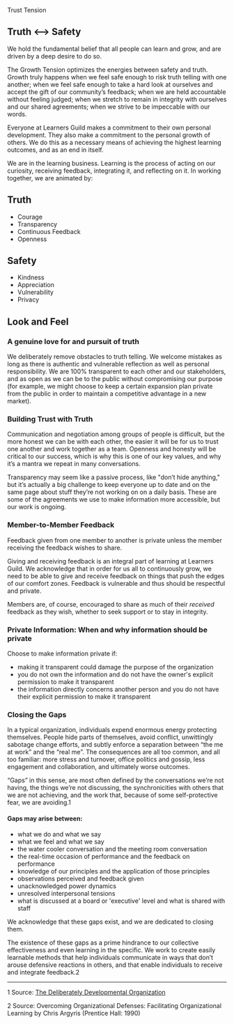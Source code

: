                                                                                                                                                                                                                                                                                                                                                                                                                                                                                                                                                                                                                                                                                                                                                                                                                                                                                                                                                                                                                                                                                                                                                                                                                                                                                                                                                                                                                                                                                                                                                                                                                                                                                                                                                                                                                                                                                                                                                                                                                                                                                                                                                                                                                                                                                                                                                                                                                                                                                                                                                                                                                                                                                                                                                                                                                                                                                                                                                                                                                                                                                                                                                                                                                                                                                                                                                                                                                                                                                                                                                                                                                                                                                                                                                                                                                                                                                                                                                                                                                                                                                                                                                                                                                                                                                                                                                                                                                                                                                                                                                                                                                                                                                                                                                                                                                                                                                                                                                                                                                                                                                                                                                                                                                                                                                                                                                                                                                                                                                                                                     Trust Tension

## Truth &lt;--&gt; Safety

We hold the fundamental belief that all people can learn and grow, and are driven by a deep desire to do so.

The Growth Tension optimizes the energies between safety and truth. Growth truly happens when we feel safe enough to risk truth telling with one another; when we feel safe enough to take a hard look at ourselves and accept the gift of our community’s feedback; when we are held accountable without feeling judged; when we stretch to remain in integrity with ourselves and our shared agreements; when we strive to be impeccable with our words.

Everyone at Learners Guild makes a commitment to their own personal development. They also make a commitment to the personal growth of others. We do this as a necessary means of achieving the highest learning outcomes, and as an end in itself.

We are in the learning business. Learning is the process of acting on our curiosity, receiving feedback, integrating it, and reflecting on it. In working together, we are animated by:

## Truth

* Courage
* Transparency
* Continuous Feedback
* Openness

## Safety

* Kindness
* Appreciation
* Vulnerability
* Privacy

## Look and Feel

### A genuine love for and pursuit of truth

We deliberately remove obstacles to truth telling. We welcome mistakes as long as there is authentic and vulnerable reflection as well as personal responsibility. We are 100% transparent to each other and our stakeholders, and as open as we can be to the public without compromising our purpose \(for example, we might choose to keep a certain expansion plan private from the public in order to maintain a competitive advantage in a new market\).

### Building Trust with Truth

Communication and negotiation among groups of people is difficult, but the more honest we can be with each other, the easier it will be for us to trust one another and work together as a team. Openness and honesty will be critical to our success, which is why this is one of our key values, and why it’s a mantra we repeat in many conversations.

Transparency may seem like a passive process, like "don’t hide anything," but it’s actually a big challenge to keep everyone up to date and on the same page about stuff they’re not working on on a daily basis. These are some of the agreements we use to make information more accessible, but our work is ongoing.

### Member-to-Member Feedback

Feedback given from one member to another is private unless the member receiving the feedback wishes to share.

Giving and receiving feedback is an integral part of learning at Learners Guild. We acknowledge that in order for us all to continuously grow, we need to be able to give and receive feedback on things that push the edges of our comfort zones. Feedback is vulnerable and thus should be respectful and private.

Members are, of course, encouraged to share as much of their _received_ feedback as they wish, whether to seek support or to stay in integrity.

### Private Information: When and why information should be private

Choose to make information private if:

* making it transparent could damage the purpose of the organization
* you do not own the information and do not have the owner's explicit permission to make it transparent
* the information directly concerns another person and you do not have their explicit permission to make it transparent

### Closing the Gaps

In a typical organization, individuals expend enormous energy protecting themselves. People hide parts of themselves, avoid conflict, unwittingly sabotage change efforts, and subtly enforce a separation between “the me at work” and the “real me”. The consequences are all too common, and all too familiar: more stress and turnover, office politics and gossip, less engagement and collaboration, and ultimately worse outcomes.

“Gaps” in this sense, are most often defined by the conversations we’re not having, the things we’re not discussing, the synchronicities with others that we are not achieving, and the work that, because of some self-protective fear, we are avoiding.1

#### Gaps may arise between:

* what we do and what we say
* what we feel and what we say
* the water cooler conversation and the meeting room conversation
* the real-time occasion of performance and the feedback on performance
* knowledge of our principles and the application of those principles
* observations perceived and feedback given
* unacknowledged power dynamics
* unresolved interpersonal tensions
* what is discussed at a board or 'executive' level and what is shared with staff

We acknowledge that these gaps exist, and we are dedicated to closing them.

The existence of these gaps as a prime hindrance to our collective effectiveness and even learning in the specific. We work to create easily learnable methods that help individuals communicate in ways that don’t arouse defensive reactions in others, and that enable individuals to receive and integrate feedback.2

---

1 Source: [The Deliberately Developmental Organization](https://static1.squarespace.com/static/54541a13e4b0331fc2f2a0f7/t/550b6b72e4b0ff02510e1594/1426811762075/W2G+What+is+a+DDO+Sept+2013+Copyrighted.pdf)

2 Source: Overcoming Organizational Defenses: Facilitating Organizational Learning by Chris Argyris \(Prentice Hall: 1990\)

